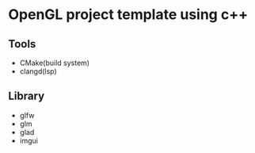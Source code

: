 # OpenGL project template using c++

## Tools

- CMake(build system)
- clangd(lsp)

## Library

- glfw
- glm
- glad
- imgui
